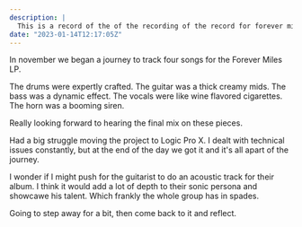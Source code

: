 ```yaml
---
description: |
  This is a record of the of the recording of the record for forever miles.
date: "2023-01-14T12:17:05Z"
---
```


In november we began a journey to track four songs for the Forever Miles LP.

The drums were expertly crafted. The guitar was a thick creamy mids. The bass was a dynamic effect. The vocals were like 
wine flavored cigarettes. The horn was a booming siren.

Really looking forward to hearing the final mix on these pieces.

Had a big struggle moving the project to Logic Pro X. I dealt with technical issues constantly, but at the end of the day we got it and 
it's all apart of the journey.

I wonder if I might push for the guitarist to do an acoustic track for their album. I think it would add a lot of depth to their
sonic persona and showcawe his talent. Which frankly the whole group has in spades.

Going to step away for a bit, then come back to it and reflect.